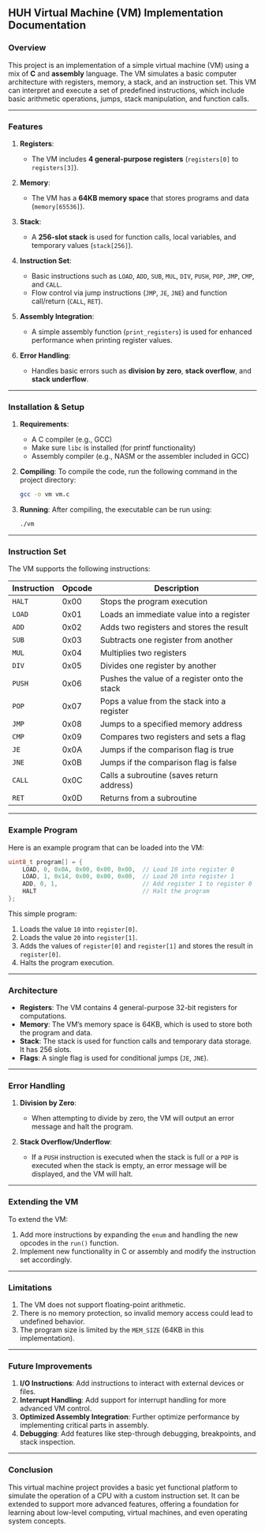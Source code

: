## **HUH Virtual Machine (VM) Implementation Documentation**

### **Overview**

This project is an implementation of a simple virtual machine (VM) using a mix of **C** and **assembly** language. The VM simulates a basic computer architecture with registers, memory, a stack, and an instruction set. This VM can interpret and execute a set of predefined instructions, which include basic arithmetic operations, jumps, stack manipulation, and function calls.

---

### **Features**

1. **Registers**: 
   - The VM includes **4 general-purpose registers** (`registers[0]` to `registers[3]`).
   
2. **Memory**:
   - The VM has a **64KB memory space** that stores programs and data (`memory[65536]`).

3. **Stack**:
   - A **256-slot stack** is used for function calls, local variables, and temporary values (`stack[256]`).

4. **Instruction Set**:
   - Basic instructions such as `LOAD`, `ADD`, `SUB`, `MUL`, `DIV`, `PUSH`, `POP`, `JMP`, `CMP`, and `CALL`.
   - Flow control via jump instructions (`JMP`, `JE`, `JNE`) and function call/return (`CALL`, `RET`).

5. **Assembly Integration**:
   - A simple assembly function (`print_registers`) is used for enhanced performance when printing register values.

6. **Error Handling**:
   - Handles basic errors such as **division by zero**, **stack overflow**, and **stack underflow**.

---

### **Installation & Setup**

1. **Requirements**:
   - A C compiler (e.g., GCC)
   - Make sure `libc` is installed (for printf functionality)
   - Assembly compiler (e.g., NASM or the assembler included in GCC)

2. **Compiling**:
   To compile the code, run the following command in the project directory:

   ```bash
   gcc -o vm vm.c
   ```

3. **Running**:
   After compiling, the executable can be run using:

   ```bash
   ./vm
   ```

---

### **Instruction Set**

The VM supports the following instructions:

| Instruction | Opcode | Description                                  |
|-------------|--------|----------------------------------------------|
| `HALT`      | 0x00   | Stops the program execution                  |
| `LOAD`      | 0x01   | Loads an immediate value into a register      |
| `ADD`       | 0x02   | Adds two registers and stores the result      |
| `SUB`       | 0x03   | Subtracts one register from another           |
| `MUL`       | 0x04   | Multiplies two registers                      |
| `DIV`       | 0x05   | Divides one register by another               |
| `PUSH`      | 0x06   | Pushes the value of a register onto the stack |
| `POP`       | 0x07   | Pops a value from the stack into a register   |
| `JMP`       | 0x08   | Jumps to a specified memory address           |
| `CMP`       | 0x09   | Compares two registers and sets a flag        |
| `JE`        | 0x0A   | Jumps if the comparison flag is true          |
| `JNE`       | 0x0B   | Jumps if the comparison flag is false         |
| `CALL`      | 0x0C   | Calls a subroutine (saves return address)     |
| `RET`       | 0x0D   | Returns from a subroutine                     |

---

### **Example Program**

Here is an example program that can be loaded into the VM:

```c
uint8_t program[] = {
    LOAD, 0, 0x0A, 0x00, 0x00, 0x00,  // Load 10 into register 0
    LOAD, 1, 0x14, 0x00, 0x00, 0x00,  // Load 20 into register 1
    ADD, 0, 1,                        // Add register 1 to register 0
    HALT                              // Halt the program
};
```

This simple program:
1. Loads the value `10` into `register[0]`.
2. Loads the value `20` into `register[1]`.
3. Adds the values of `register[0]` and `register[1]` and stores the result in `register[0]`.
4. Halts the program execution.

---

### **Architecture**

- **Registers**: The VM contains 4 general-purpose 32-bit registers for computations.
- **Memory**: The VM’s memory space is 64KB, which is used to store both the program and data.
- **Stack**: The stack is used for function calls and temporary data storage. It has 256 slots.
- **Flags**: A single flag is used for conditional jumps (`JE`, `JNE`).

---

### **Error Handling**

1. **Division by Zero**:
   - When attempting to divide by zero, the VM will output an error message and halt the program.
   
2. **Stack Overflow/Underflow**:
   - If a `PUSH` instruction is executed when the stack is full or a `POP` is executed when the stack is empty, an error message will be displayed, and the VM will halt.

---

### **Extending the VM**

To extend the VM:
1. Add more instructions by expanding the `enum` and handling the new opcodes in the `run()` function.
2. Implement new functionality in C or assembly and modify the instruction set accordingly.

---

### **Limitations**

1. The VM does not support floating-point arithmetic.
2. There is no memory protection, so invalid memory access could lead to undefined behavior.
3. The program size is limited by the `MEM_SIZE` (64KB in this implementation).

---

### **Future Improvements**

1. **I/O Instructions**: Add instructions to interact with external devices or files.
2. **Interrupt Handling**: Add support for interrupt handling for more advanced VM control.
3. **Optimized Assembly Integration**: Further optimize performance by implementing critical parts in assembly.
4. **Debugging**: Add features like step-through debugging, breakpoints, and stack inspection.

---

### **Conclusion**

This virtual machine project provides a basic yet functional platform to simulate the operation of a CPU with a custom instruction set. It can be extended to support more advanced features, offering a foundation for learning about low-level computing, virtual machines, and even operating system concepts.

